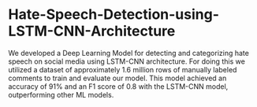 # Hate-Speech-Detection-using-LSTM-CNN-Architecture

We developed a Deep Learning Model for detecting and categorizing hate speech on social media using LSTM-CNN architecture. For doing this we utilized a dataset of approximately 1.6 million rows of manually labeled comments to train and evaluate our model. This model achieved an accuracy of 91% and an F1 score of 0.8 with the LSTM-CNN model, outperforming other ML models.
